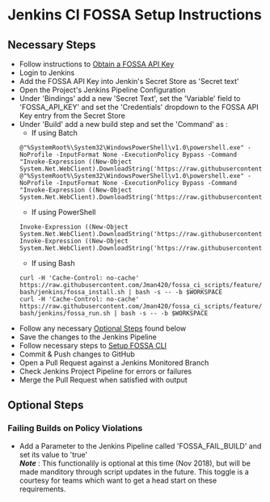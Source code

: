 # Jenkins CI FOSSA Setup Instructions

## Necessary Steps
  - Follow instructions to [Obtain a FOSSA API Key](/OBTAINING_API_KEY.md)
  - Login to Jenkins
  - Add the FOSSA API Key into Jenkin's Secret Store as 'Secret text'
  - Open the Project's Jenkins Pipeline Configuration
  - Under 'Bindings' add a new 'Secret Text', set the 'Variable' field to 'FOSSA_API_KEY' and set the 'Credentials' dropdown to the FOSSA API Key entry from the Secret Store
  - Under 'Build' add a new build step and set the 'Command' as :
    * If using Batch  
    ```
    @"%SystemRoot%\System32\WindowsPowerShell\v1.0\powershell.exe" -NoProfile -InputFormat None -ExecutionPolicy Bypass -Command "Invoke-Expression ((New-Object System.Net.WebClient).DownloadString('https://raw.githubusercontent.com/mdsol/fossa_ci_scripts/master/jenkins/fossa_install.ps1'))"
    @"%SystemRoot%\System32\WindowsPowerShell\v1.0\powershell.exe" -NoProfile -InputFormat None -ExecutionPolicy Bypass -Command "Invoke-Expression ((New-Object System.Net.WebClient).DownloadString('https://raw.githubusercontent.com/mdsol/fossa_ci_scripts/master/jenkins/fossa_run.ps1'))"
    ```
    * If using PowerShell  
    ```
    Invoke-Expression ((New-Object System.Net.WebClient).DownloadString('https://raw.githubusercontent.com/mdsol/fossa_ci_scripts/master/jenkins/fossa_install.ps1'))
    Invoke-Expression ((New-Object System.Net.WebClient).DownloadString('https://raw.githubusercontent.com/mdsol/fossa_ci_scripts/master/jenkins/fossa_run.ps1'))
    ```
    * If using Bash
    ```
    curl -H 'Cache-Control: no-cache' https://raw.githubusercontent.com/Jman420/fossa_ci_scripts/feature/jenkins-bash/jenkins/fossa_install.sh | bash -s -- -b $WORKSPACE
    curl -H 'Cache-Control: no-cache' https://raw.githubusercontent.com/Jman420/fossa_ci_scripts/feature/jenkins-bash/jenkins/fossa_run.sh | bash -s -- -b $WORKSPACE
    ```
  - Follow any necessary [Optional Steps](#optional-steps) found below
  - Save the changes to the Jenkins Pipeline
  - Follow necessary steps to [Setup FOSSA CLI](/FOSSA_CLI_SETUP.md)
  - Commit & Push changes to GitHub
  - Open a Pull Request against a Jenkins Monitored Branch
  - Check Jenkins Project Pipeline for errors or failures
  - Merge the Pull Request when satisfied with output

## Optional Steps

### Failing Builds on Policy Violations
  - Add a Parameter to the Jenkins Pipeline called 'FOSSA_FAIL_BUILD' and set its value to 'true'  
**_Note_** : This functionalily is optional at this time (Nov 2018), but will be made manditory through script updates in the future.  This toggle is a courtesy for teams which want to get a head start on these requirements.
